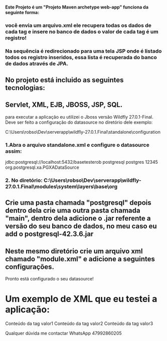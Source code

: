 #### **Este Projeto é um "Projeto Maven archetype web-app" funciona da seguinte forma:**

### **você envia um arquivo.xml ele recupera todas os dados de cada tag e insere no banco de dados o valor de cada tag é um registro!**
### **Na sequência é redirecionado para uma tela JSP onde é listado todos os registro inseridos, essa lista é recuperada do banco de dados através de JPA.**

## No projeto está incluido as seguintes tecnologias:
## Servlet, XML, EJB, JBOSS, JSP, SQL.

para executar a aplicação eu utilizei o Jboss versão Wildfly 27.0.1-Final.
Deve ser feito a configuração do datasource no diretório dele exemplo:

C:\Users\robso\Dev\serverapp\wildfly-27.0.1.Final\standalone\configuration

### 1.Abra o arquivo standalone.xml e configure o datasource assim:

<subsystem xmlns="urn:jboss:domain:datasources:7.0">
            <datasources>
                <datasource jta="true" jndi-name="java:/jboss/datasources/basetesterob" pool-name="basetesterobPool" enabled="true" use-java-context="true">
                    <connection-url>jdbc:postgresql://localhost:5432/basetesterob</connection-url>
                    <driver>postgresql</driver>
                    <security>
                        <user-name>postgres</user-name>
                        <password>12345</password>
                    </security>
                </datasource>
                <drivers>
                    <driver name="postgresql" module="org.postgresql">
                        <xa-datasource-class>org.postgresql.xa.PGXADataSource</xa-datasource-class>
                    </driver>
                </drivers>
            </datasources>
        </subsystem>

### 2. No diretório: C:\Users\robso\Dev\serverapp\wildfly-27.0.1.Final\modules\system\layers\base\org

## Crie uma pasta chamada "postgresql" depois dentro dela crie uma outra pasta chamada "main", dentro dela adicione o .jar referente a versão do seu banco de dados, no meu caso eu add o postgresql-42.3.6.jar

## Neste mesmo diretório crie um arquivo xml chamado "module.xml" e adicione a seguintes configurações.
<module xmlns="urn:jboss:module:1.9" name="org.postgresql">
	<resources>
		<resource-root path="postgresql-42.3.6.jar"/>
	</resources>
	<dependencies>
		<module name="javax.api"/>
		<module name="javax.transaction.api"/>
	</dependencies>
</module>

Pronto está configurado o seu datasource!

# Um exemplo de XML que eu testei a aplicação:
<?xml version="1.0" encoding="UTF-8"?>
<dados>
    <valor1>Conteúdo da tag valor1</valor1>
    <valor2>Conteúdo da tag valor2</valor2>
    <valor3>Conteúdo da tag valor3</valor3>
</dados>

Qualquer dúvida me contactar WhatsApp 47992860205


